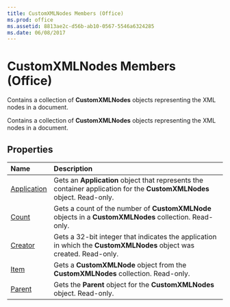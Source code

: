 ```yaml
---
title: CustomXMLNodes Members (Office)
ms.prod: office
ms.assetid: 8813ae2c-d56b-ab10-0567-5546a6324285
ms.date: 06/08/2017
---
```



# CustomXMLNodes Members (Office)
Contains a collection of **CustomXMLNodes** objects representing the XML nodes in a document.

Contains a collection of **CustomXMLNodes** objects representing the XML nodes in a document.


## Properties



|**Name**|**Description**|
|:-----|:-----|
|[Application](customxmlnodes-application-property-office.md)|Gets an **Application** object that represents the container application for the **CustomXMLNodes** object. Read-only.|
|[Count](customxmlnodes-count-property-office.md)|Gets a count of the number of **CustomXMLNode** objects in a **CustomXMLNodes** collection. Read-only.|
|[Creator](customxmlnodes-creator-property-office.md)|Gets a 32-bit integer that indicates the application in which the **CustomXMLNodes** object was created. Read-only.|
|[Item](customxmlnodes-item-property-office.md)|Gets a **CustomXMLNode** object from the **CustomXMLNodes** collection. Read-only.|
|[Parent](customxmlnodes-parent-property-office.md)|Gets the **Parent** object for the **CustomXMLNodes** object. Read-only.|

